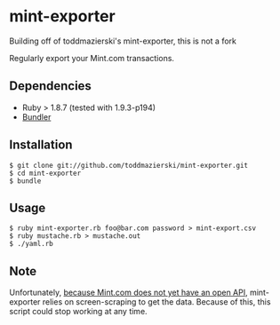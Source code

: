 mint-exporter
=============

Building off of toddmazierski's mint-exporter, this is not a fork

Regularly export your Mint.com transactions.

## Dependencies

  * Ruby > 1.8.7 (tested with 1.9.3-p194)
  * [Bundler](http://gembundler.com/)

## Installation

```
$ git clone git://github.com/toddmazierski/mint-exporter.git
$ cd mint-exporter
$ bundle
```

## Usage
```
$ ruby mint-exporter.rb foo@bar.com password > mint-export.csv
$ ruby mustache.rb > mustache.out
$ ./yaml.rb
```

## Note

Unfortunately, [because Mint.com does not yet have an open API](http://www.quora.com/Mint-com/Does-Mint-com-have-an-open-API), mint-exporter relies on screen-scraping to get the data. Because of this, this script could stop working at any time.
